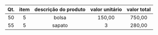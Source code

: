 |Qt.|item|descrição do produto|valor unitário| valor total|
|:--:|:--:|:--:|:--:|:--:
|50|5|bolsa|150,00|750,00|
|55|5|sapato|3|280,00|840,00|

